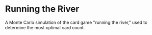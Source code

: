# Running the River
A Monte Carlo simulation of the card game "running the river," used to determine the most optimal card count.
